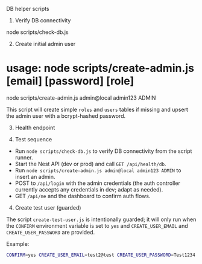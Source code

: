 DB helper scripts

1) Verify DB connectivity

  node scripts/check-db.js

2) Create initial admin user

  # usage: node scripts/create-admin.js [email] [password] [role]
  node scripts/create-admin.js admin@local admin123 ADMIN

This script will create simple `roles` and `users` tables if missing and upsert the admin user with a bcrypt-hashed password.

3) Health endpoint


4) Test sequence

  - Run `node scripts/check-db.js` to verify DB connectivity from the script runner.
  - Start the Nest API (dev or prod) and call `GET /api/health/db`.
  - Run `node scripts/create-admin.js admin@local admin123 ADMIN` to insert an admin.
  - POST to `/api/login` with the admin credentials (the auth controller currently accepts any credentials in dev; adapt as needed).
  - GET `/api/me` and the dashboard to confirm auth flows.

  4) Create test user (guarded)

  The script `create-test-user.js` is intentionally guarded; it will only run when the `CONFIRM` environment variable is set to `yes` and `CREATE_USER_EMAIL` and `CREATE_USER_PASSWORD` are provided.

  Example:

  ```bash
  CONFIRM=yes CREATE_USER_EMAIL=test2@test CREATE_USER_PASSWORD=Test1234 DATABASE_URL='postgresql://erp_admin:StrongPassword123@localhost:5432/BISMAN' node scripts/create-test-user.js
  ```
